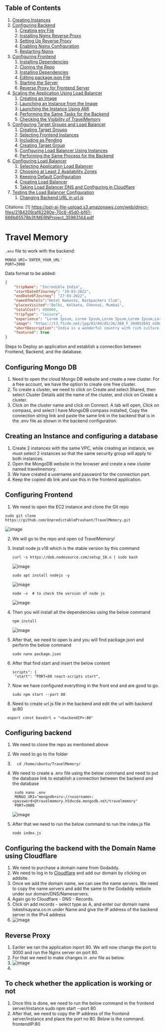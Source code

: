 ## Table of Contents

1. [Creating Instances](#creating-instances)
2. [Configuring Backend](#configuring-backend)
   1. [Creating env File](#creating-env-file)
   2. [Installing Nginx Reverse Proxy](#installing-nginx-reverse-proxy)
   3. [Setting Up Reverse Proxy](#setting-up-reverse-proxy)
   4. [Enabling Nginx Configuration](#enabling-nginx-configuration)
   5. [Restarting Nginx](#restarting-nginx)
3. [Configuring Frontend](#configuring-frontend)
   1. [Installing Dependencies](#installing-dependencies)
   2. [Cloning the Repo](#cloning-the-repo)
   3. [Installing Dependencies](#installing-dependencies-1)
   4. [Editing package.json File](#editing-packagejson-file)
   5. [Starting the Server](#starting-the-server)
   6. [Reverse Proxy for Frontend Server](#reverse-proxy-for-frontend-server)
4. [Scaling the Application Using Load Balancer](#scaling-the-application-using-load-balancer)
   1. [Creating an Image](#creating-an-image)
   2. [Launching an Instance from the Image](#launching-an-instance-from-the-image)
   3. [Launching the Instance Using AMI](#launching-the-instance-using-ami)
   4. [Performing the Same Tasks for the Backend](#performing-the-same-tasks-for-the-backend)
   5. [Checking the Visibility of TravelMemory](#checking-the-visibility-of-travelmemory)
5. [Configuring Target Groups and Load Balancer](#configuring-target-groups-and-load-balancer)
   1. [Creating Target Groups](#creating-target-groups)
   2. [Selecting Frontend Instances](#selecting-frontend-instances)
   3. [Including as Pending](#including-as-pending)
   4. [Creating Target Group](#creating-target-group)
   5. [Configuring Load Balancer Using Instances](#configuring-load-balancer-using-instances)
   6. [Performing the Same Process for the Backend](#performing-the-same-process-for-the-backend)
6. [Configuring Load Balancer](#configuring-load-balancer)
   1. [Selecting Application Load Balancer](#selecting-application-load-balancer)
   2. [Choosing at Least 2 Availability Zones](#choosing-at-least-2-availability-zones)
   3. [Keeping Default Configuration](#keeping-default-configuration)
   4. [Creating Load Balancer](#creating-load-balancer)
   5. [Taking Load Balancer DNS and Configuring in Cloudflare](#taking-load-balancer-dns-and-configuring-in-cloudflare)
7. [Testing the Load Balancer Configuration](#testing-the-load-balancer-configuration)
   1. [Changing Backend URL in url.js](#changing-backend-url-in-urljs)

Citations:
[1] https://ppl-ai-file-upload.s3.amazonaws.com/web/direct-files/2184209/af62280e-70c6-45d0-bf61-666b65578b3f/MERNProject_35983144.pdf

# Travel Memory

`.env` file to work with the backend:

```
MONGO_URI='ENTER_YOUR_URL'
PORT=3000
```

Data format to be added: 

```json
{
    "tripName": "Incredible India",
    "startDateOfJourney": "19-03-2022",
    "endDateOfJourney": "27-03-2022",
    "nameOfHotels":"Hotel Namaste, Backpackers Club",
    "placesVisited":"Delhi, Kolkata, Chennai, Mumbai",
    "totalCost": 800000,
    "tripType": "leisure",
    "experience": "Lorem Ipsum, Lorem Ipsum,Lorem Ipsum,Lorem Ipsum,Lorem Ipsum,Lorem Ipsum,Lorem Ipsum,Lorem Ipsum,Lorem Ipsum,Lorem Ipsum,Lorem Ipsum,Lorem Ipsum,Lorem Ipsum,Lorem Ipsum,Lorem Ipsum,Lorem Ipsum,Lorem Ipsum,Lorem Ipsum,Lorem Ipsum,Lorem Ipsum,Lorem Ipsum,Lorem Ipsum,Lorem Ipsum,Lorem Ipsum,Lorem Ipsum,Lorem Ipsum,Lorem Ipsum, ",
    "image": "https://t3.ftcdn.net/jpg/03/04/85/26/360_F_304852693_nSOn9KvUgafgvZ6wM0CNaULYUa7xXBkA.jpg",
    "shortDescription":"India is a wonderful country with rich culture and good people.",
    "featured": true
}
```
Steps to Deploy an application and establish a connection between Frontend, Backend, and the database.

## Configuring Mongo DB

1. Need to open the cloud Mongo DB website and create a new cluster. For a free account, we have the option to create one free cluster.
2. To create a cluster, we need to click on Create and select Shared, then select Cluster Details add the name of the cluster, and click on Create a cluster.
3. Click on the cluster name and click on Connect. A tab will open, Click on compass, and select I have MongoDB compass installed, Copy the connection string link and paste the same link in the backend that is in the .env file as shown in the backend configuration.

## Creating an Instance and configuring a database
1. Create 2 instances with the same VPC, while creating an instance, we must select 2 instances so that the same security group will apply to both instances.
2. Open the MongoDB website in the browser and create a new cluster named travelmemory.
3. We have created a username and password for the connection part.
4. Keep the copied db link and use this in the frontend application.

## Configuring Frontend

1. We need to open the EC2 instance and clone the Git repo
```
sudo git clone https://github.com/UnpredictablePrashant/TravelMemory.git
```
![image](https://github.com/sayanalokesh/TravelMemory/assets/105637305/f2d2884f-4f1e-4c4b-8acb-05c53039cccf)

2. We will go to the repo and open cd TravelMemory/


4. Install node js v18 which is the stable version by this command
    ```
   curl -s https://deb.nodesource.com/setup_18.x | sudo bash

    ```
   ![image](https://github.com/sayanalokesh/TravelMemory/assets/105637305/54dcea2c-5cbd-4c29-8937-3ed1f1de2b9b)
   
    ```
    sudo apt install nodejs -y
    ```
   
   ![image](https://github.com/sayanalokesh/TravelMemory/assets/105637305/afe88175-e428-4f70-8e81-98bccbb5093f)
   
    ```
    node -v  # to check the version of node js
    ```
   
   ![image](https://github.com/sayanalokesh/TravelMemory/assets/105637305/a8cafd5f-3a18-45c3-a9f4-b6277c5207b4)

   
5. Then you will install all the dependencies using the below command
    ```
    npm install
    ```
   
   ![image](https://github.com/sayanalokesh/TravelMemory/assets/105637305/814eeb07-8854-4f70-a090-e627e3740c29)


8. After that, we need to open ls and you will find package.json and perform the below command
    ```
    sudo nano package.json
    ```
9. After that find start and insert the below content
   ```
   scripts": {
    "start": "PORT=80 react-scripts start",
   ```
10. Now we have configured everything in the front end and are good to go.
    ```
    sudo npm start --port 80
    ```
11. Need to create url.js file in the backend and edit the url with backend ip:80
   ```
    export const baseUrl = "<backendIP>:80"
   ```

## Configuring backend

1. We need to clone the repo as mentioned above
2. We need to go to the folder
3. ```
     cd /home/ubuntu/TravelMemory/
   ```
4. We need to create a .env file using the below command and need to put the database link to establish a connection between the backend and the database

   ```
    sudo nano .env
    MONGO_URI="mongodb+srv://<username>:<password>@travelmemory.h5dvcda.mongodb.net/travelmemory"
    PORT=3000
    ```
   
    ![image](https://github.com/sayanalokesh/TravelMemory/assets/105637305/1802a020-0c3b-4a2c-9042-f0c3130de92a)

6. After that we need to run the below command to run the index.js file
    ```
    node index.js
    ```

## Configuring the backend with the Domain Name using Cloudflare

1. We need to purchase a domain name from Godaddy.
2. We need to log in to [Cloudflare](https://dash.cloudflare.com/) and add our domain by clicking on addsite.
3. Once we add the domain name, we can see the name servers. We need to copy the name servers and add the same to the Godaddy website under our domain/DNS/Nameservers.
4. Again go to Cloudflare - DNS - Records.
5. Click on add records - select type as A, and enter our domain name lokeshsayana.co.in under Name and give the IP address of the backend server in the IPv4 address
6. ![image](https://github.com/sayanalokesh/TravelMemory/assets/105637305/cac9346e-df9a-4ede-91aa-dc56687e1c7f)

## Reverse Proxy

1. Earlier we ran the application inport 80. We will now change the port to 3000 and run the Nginx server on port 80.
2. For that we need to make changes in .env file as below.
3. ![image](https://github.com/sayanalokesh/TravelMemory/assets/105637305/cf8fa60d-6776-40b5-bb63-585b2bcc4e9c)
4. 



## To check whether the application is working or not

1. Once this is done, we need to run the below command in the frontend server/instance
    sudo npm start --port 80
2. After that, we need to copy the IP address of the frontend server/instance and place the port no 80. Below is the command.
        frontendIP:80
